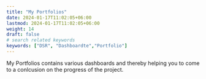 ```yaml
---
title: "My Portfolios"
date: 2024-01-17T11:02:05+06:00
lastmod: 2024-01-17T11:02:05+06:00
weight: 14
draft: false
# search related keywords
keywords: ["DSR", "Dashboardte","Portfolio"]
---
```

<div style='text-align: justify;'>

My Portfolios contains various dashboards and thereby helping you to come to a conlcusion on the progress of the project.

</div>